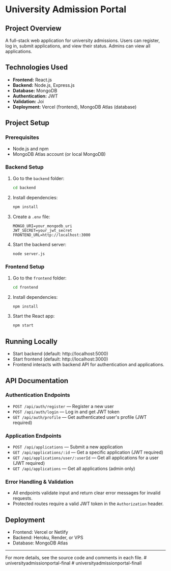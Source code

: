 # University Admission Portal

## Project Overview
A full-stack web application for university admissions. Users can register, log in, submit applications, and view their status. Admins can view all applications.

## Technologies Used
- **Frontend:** React.js
- **Backend:** Node.js, Express.js
- **Database:** MongoDB
- **Authentication:** JWT
- **Validation:** Joi
- **Deployment:** Vercel (frontend), MongoDB Atlas (database)

## Project Setup

### Prerequisites
- Node.js and npm
- MongoDB Atlas account (or local MongoDB)

### Backend Setup
1. Go to the `backend` folder:
   ```sh
   cd backend
   ```
2. Install dependencies:
   ```sh
   npm install
   ```
3. Create a `.env` file:
   ```env
   MONGO_URI=your_mongodb_uri
   JWT_SECRET=your_jwt_secret
   FRONTEND_URL=http://localhost:3000
   ```
4. Start the backend server:
   ```sh
   node server.js
   ```

### Frontend Setup
1. Go to the `frontend` folder:
   ```sh
   cd frontend
   ```
2. Install dependencies:
   ```sh
   npm install
   ```
3. Start the React app:
   ```sh
   npm start
   ```

## Running Locally
- Start backend (default: http://localhost:5000)
- Start frontend (default: http://localhost:3000)
- Frontend interacts with backend API for authentication and applications.

## API Documentation

### Authentication Endpoints
- `POST /api/auth/register` — Register a new user
- `POST /api/auth/login` — Log in and get JWT token
- `GET /api/auth/profile` — Get authenticated user's profile (JWT required)

### Application Endpoints
- `POST /api/applications` — Submit a new application
- `GET /api/applications/:id` — Get a specific application (JWT required)
- `GET /api/applications/user/:userId` — Get all applications for a user (JWT required)
- `GET /api/applications` — Get all applications (admin only)

### Error Handling & Validation
- All endpoints validate input and return clear error messages for invalid requests.
- Protected routes require a valid JWT token in the `Authorization` header.

## Deployment
- Frontend: Vercel or Netlify
- Backend: Heroku, Render, or VPS
- Database: MongoDB Atlas

---
For more details, see the source code and comments in each file.
#   u n i v e r s i t y a d m i s s i o n p o r t a l - f i n a l  
 #   u n i v e r s i t y a d m i s s i o n p o r t a l - f i n a l l  
 